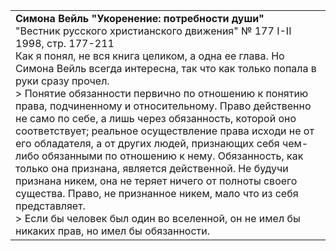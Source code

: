 |     |
| --- |
| **Симона Вейль "Укоренение: потребности души"**<br>"Вестник русского христианского движения" № 177 I-II 1998, стр. 177-211<br>Как я понял, не вся книга целиком, а одна ее глава. Но Симона Вейль всегда интересна, так что как только попала в руки сразу прочел.<br>> Понятие обязанности первично по отношению к понятию права, подчиненному и относительному. Право действенно не само по себе, а лишь через обязанность, которой оно соответствует; реальное осуществление права исходи не от его обладателя, а от других людей, признающих себя чем-либо обязанными по отношению к нему. Обязанность, как только она признана, является действенной. Не будучи признана никем, она не теряет ничего от полноты своего существа. Право, не признанное никем, мало что из себя представляет.<br>> Если бы человек был один во вселенной, он не имел бы никаких прав, но имел бы обязанности. |
